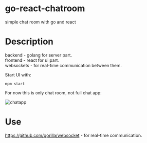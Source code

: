# go-react-chatroom
simple chat room with go and react

# Description

backend - golang for server part.\
frontend - react for ui part.\
websockets - for real-time communication between them.

Start UI with:
```
npm start
```

For now this is only chat room, not full chat app: 

![chatapp](https://user-images.githubusercontent.com/116604417/208270617-c40ab085-08fc-49cc-9d2b-2c6651e468b4.png)

# Use
https://github.com/gorilla/websocket - for real-time communication.
